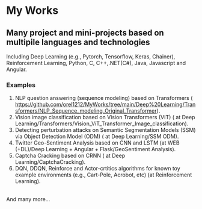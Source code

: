 # My Works
## Many project and mini-projects based on multipile languages and technologies
Including Deep Learning (e.g., Pytorch, Tensorflow, Keras, Chainer), Reinforcement Learning, Python, C, C++,.NET(C#), Java, Javascript and Angular.
### Examples
1. NLP question answering (sequence modeling) based on Transformers ( <a>https://github.com/orel1212/MyWorks/tree/main/Deep%20Learning/Transformers/NLP_Sequence_modeling_Original_Transformer</a>). <br>
2. Vision image classification based on Vision Transformers (VIT) ( at Deep Learning/Transformers/Vision_ViT_Transformer_Image_classification). <br>
3. Detecting perturbation attacks on Semantic Segmentation Models (SSM) via Object Detection Model (ODM) ( at Deep Learning/SSM ODM). <br>
4. Twitter Geo-Sentiment Analysis based on CNN and LSTM (at WEB (+DL)/Deep Learning + Angular + Flask/GeoSentiment Analysis). <br>
5. Captcha Cracking based on CRNN ( at Deep Learning/CaptchaCracking). <br>
6. DQN, DDQN, Reinforce and Actor-crtitics algorithms for known toy example environments (e.g., Cart-Pole, Acrobot, etc) (at Reinforcement Learning).<br>
<br>
And many more...
 
